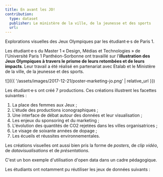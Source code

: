 ```yaml
---
title: En avant les JO!
contribution:
  type: dataset
  publisher: Le ministère de la ville, de la jeunesse et des sports
  url: 
---
```


Explorations visuelles des Jeux Olympiques par les étudiant·e·s de Paris 1.

<!--more-->

Les étudiant·e·s du Master 1 « Design, Médias et Technologies » de l'Université Paris 1 Panthéon-Sorbonne ont travaillé sur l'**illustration des Jeux Olympiques à travers le prisme de leurs retombées et de leurs impacts**. Leur travail a été réalisé en partenariat avec Etalab et le Ministère de la ville, de la jeunesse et des sports.

![]({{ '/assets/images/2017-12-21/poster-marketing-jo.png' | relative_url }})

Les étudiant·e·s ont créé 7 productions. Ces créations illustrent les facettes suivantes :

1. La place des femmes aux Jeux ;
2. L'étude des productions iconographiques ;
3. Une interface de débat autour des données et leur visualisation ;
4. Les enjeux du sponsoring et du marketing ;
5. L'évolution des quantités de CO2 rejetées dans les villes organisatrices ;
6. Le visage de soixante années de dopage ;
7. Les écueils et réussites environnementales.

Les créations visuelles ont aussi bien pris la forme de _posters_, de _clip vidéo_, de _datavisualisations_ et de _présentations_.

C'est un bon exemple d'utilisation d'open data dans un cadre pédagogique. 

Les étudiants ont notamment pu réutiliser les jeux de données suivants : 

<div data-udata-dataset-id="53699ebba3a729239d205f58"></div>
<div data-udata-dataset-id="57d587c5c751df66e397bae5"></div>
<div data-udata-dataset-id="536997aaa3a729239d204d5a"></div>


